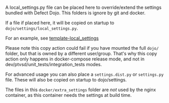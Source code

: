 A local_settings.py file can be placed here to override/extend the settings bundled with Defect Dojo.
This folders is ignore by git and docker.

If a file if placed here, it will be copied on startup to `dojo/settings/local_settings.py`.

For an example, see [template-local_settings](../dojo/settings/template-local_settings)

Please note this copy action could fail if you have mounted the full `dojo/` folder, but that is owned by a different user/group.
That's why this copy action only happens in docker-compose release mode, and not in dev/ptvsd/unit_tests/integration_tests modes.

For advanced usage you can also place a `settings.dist.py` or `settings.py` file. These will also be copied on startup to dojo/settings.

The files in this `docker/extra_settings` folder are *not* used by the nginx container, as this container needs the settings at build time.


